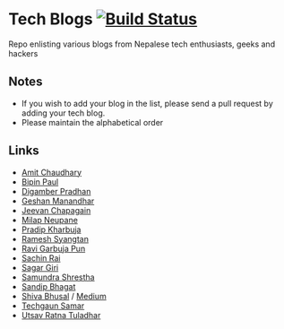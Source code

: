 # Tech Blogs [![Build Status](https://travis-ci.org/developers-nepal/blogs.svg?branch=master)](https://travis-ci.org/developers-nepal/blogs)

Repo enlisting various blogs from Nepalese tech enthusiasts, geeks and hackers

## Notes

- If you wish to add your blog in the list, please send a pull request by adding your tech blog.
- Please maintain the alphabetical order

## Links

* [Amit Chaudhary](https://amitness.com/)
* [Bipin Paul](https://bipinpaul.com/)
* [Digamber Pradhan](https://www.digamberpradhan.com/)
* [Geshan Manandhar](https://geshan.com.np/)
* [Jeevan Chapagain](https://jeevanchapagain.com.np/blog/)
* [Milap Neupane](https://milapneupane.com.np/)
* [Pradip Kharbuja](http://www.pradipkharbuja.com.np/)
* [Ramesh Syangtan](https://medium.com/@rameshsyn)
* [Ravi Garbuja Pun](https://medium.com/@cbpmgr)
* [Sachin Rai](https://raisachin.com.np)
* [Sagar Giri](https://girisagar46.github.io/)
* [Samundra Shrestha](https://www.samundra.com.np/)
* [Sandip Bhagat](http://sandipbgt.com/)
* [Shiva Bhusal](https://cbabhusal.wordpress.com/) / [Medium](https://medium.com/@_illusionist_)
* [Techgaun Samar](http://www.techgaun.com/)
* [Utsav Ratna Tuladhar](http://utsavratna33.azurewebsites.net)
